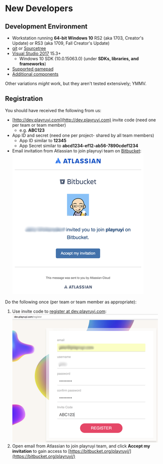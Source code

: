 # New Developers

## Development Environment

- Workstation running __64-bit Windows 10__ RS2 (aka 1703, Creator's Update) or RS3 (aka 1709, Fall Creator's Update)
- [git](https://git-scm.com/) or [Sourcetree](https://www.sourcetreeapp.com/)
- [Visual Studio 2017](https://www.visualstudio.com/vs/community/) 15.3+
    - Windows 10 SDK (10.0.15063.0) (under __SDKs, libraries, and frameworks__)
- [Supported gamepad](input.md#supported-devices)
- [Additional components](simulation_system.md#additional-components)

Other variations _might_ work, but they aren't tested extensively; YMMV.

## Registration

You should have received the following from us:

* [http://dev.playruyi.com](http://dev.playruyi.com) invite code (need one per team or team member)
    * e.g. __ABC123__
* App ID and secret (need one per project- shared by all team members)
    * App ID similar to __12345__
    * App Secret similar to __abcd1234-ef12-ab56-7890cdef1234__
* Email invitation from Atlassian to join playruyi team on [Bitbucket](https://bitbucket.org/):  
![](/docs/img/bitbucket_invite.png)

Do the following once (per team or team member as appropriate):

1. Use invite code to [register at dev.playruyi.com](http://dev.playruyi.com/register):  
![](/docs/img/devportal_register.png)
1. Open email from Atlassian to join playruyi team, and click __Accept my invitation__ to gain access to [https://bitbucket.org/playruyi/](https://bitbucket.org/playruyi/)
